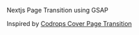 Nextjs Page Transition using GSAP 

Inspired by [Codrops Cover Page Transition](https://tympanus.net/Tutorials/CoverPageTransition/)